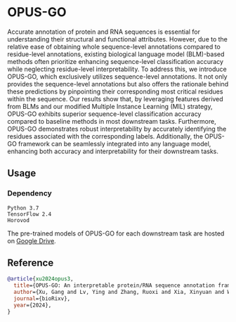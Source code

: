 # OPUS-GO

Accurate annotation of protein and RNA sequences is essential for understanding their structural and functional attributes. However, due to the relative ease of obtaining whole sequence-level annotations compared to residue-level annotations, existing biological language model (BLM)-based methods often prioritize enhancing sequence-level classification accuracy while neglecting residue-level interpretability. To address this, we introduce OPUS-GO, which exclusively utilizes sequence-level annotations. It not only provides the sequence-level annotations but also offers the rationale behind these predictions by pinpointing their corresponding most critical residues within the sequence. Our results show that, by leveraging features derived from BLMs and our modified Multiple Instance Learning (MIL) strategy, OPUS-GO exhibits superior sequence-level classification accuracy compared to baseline methods in most downstream tasks. Furthermore, OPUS-GO demonstrates robust interpretability by accurately identifying the residues associated with the corresponding labels. Additionally, the OPUS-GO framework can be seamlessly integrated into any language model, enhancing both accuracy and interpretability for their downstream tasks.

## Usage

### Dependency

```
Python 3.7
TensorFlow 2.4
Horovod
```

The pre-trained models of OPUS-GO for each downstream task are hosted on [Google Drive](https://drive.google.com/drive/folders/11bRLpXBPuDYaMvTYU1HJ1MSoQc9pyisL?usp=drive_link).

## Reference 
```bibtex
@article{xu2024opus3,
  title={OPUS-GO: An interpretable protein/RNA sequence annotation framework based on biological language model},
  author={Xu, Gang and Lv, Ying and Zhang, Ruoxi and Xia, Xinyuan and Wang, Qinghua and Ma, Jianpeng},
  journal={bioRixv},
  year={2024},
}
